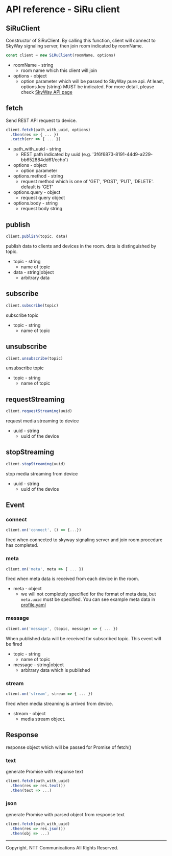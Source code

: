 # API reference - SiRu client

## SiRuClient

Constructor of SiRuClient. By calling this function, client will connect to SkyWay signaling server, then join room indicated by roomName.

```js
const client = new SiRuClient(roomName, options)
```

* roomName - string
  - room name which this client will join
* options - object
  - option parameter which will be passed to SkyWay pure api. At least, options.key (string) MUST be indicated. For more detail, please check [SkyWay API page](http://nttcom.github.io/skyway/en/docs/#JS)

## fetch

Send REST API request to device.

```js
client.fetch(path_with_uuid, options)
  .then(res => { ... })
  .catch(err => { ... })
```

* path_with_uuid - string
  - REST path indicated by uuid (e.g. '3f6f6873-8191-44d9-a229-bb652884dd61/echo')
* options - object
  - option parameter
* options.method - string
  - request method which is one of 'GET', 'POST', 'PUT', 'DELETE'. default is 'GET'
* options.query - object
  - request query object
* options.body - string
  - request body string

## publish

```js
client.publish(topic, data)
```

publish data to clients and devices in the room. data is distinguished by topic.

* topic - string
  - name of topic
* data - string|object
  - arbitrary data

## subscribe

```js
client.subscribe(topic)
```

subscribe topic

* topic - string
  - name of topic

## unsubscribe

```js
client.unsubscribe(topic)
```

unsubscribe topic

* topic - string
  - name of topic

## requestStreaming

```js
client.requestStreaming(uuid)
```

request media streaming to device

* uuid - string
  - uuid of the device

## stopStreaming

```js
client.stopStreaming(uuid)
```

stop media streaming from device

* uuid - string
  - uuid of the device

## Event

### connect

```js
client.on('connect', () => {...})
```

fired when connected to skyway signaling server and join room procedure has completed.

### meta

```js
client.on('meta', meta => { ... })
```

fired when meta data is received from each device in the room. 

* meta - object
  - we will not completely specified for the format of meta data, but ``meta.uuid`` must be specified. You can see example meta data in [profile.yaml](https://github.com/nttcom/skyway-signaling-gateway/tree/master/conf/profile.yaml)

### message

```js
client.on('message', (topic, message) => { ... })
```

When published data will be received for subscribed topic. This event will be fired

* topic - string
  - name of topic
* message - string|object
  - arbitrary data which is published

### stream

```js
client.on('stream', stream => { ... })
```

fired when media streaming is arrived from device.

* stream - object
  - media stream object. 

## Response

response object which will be passed for Promise of fetch()

### text

generate Promise with response text

```js
client.fetch(path_with_uuid)
  .then(res => res.text())
  .then(text => ...)
```

### json

generate Promise with parsed object from response text

```js
client.fetch(path_with_uuid)
  .then(res => res.json())
  .then(obj => ...)
```

---
Copyright. NTT Communications All Rights Reserved.
